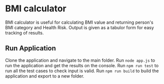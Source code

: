 # BMI calculator

BMI calculator is useful for calculating BMI value and returning person's BMI category and Health Risk.
Output is given as a tabulor form for easy tracking of results.

## Run Application

Clone the application and navigate to the main folder.
Run `node app.js` to run the application and get the results on the console.
Run `npm run test` to run all the test cases to check input is valid.
Run `npm run build` to build the application and export to a new folder.

